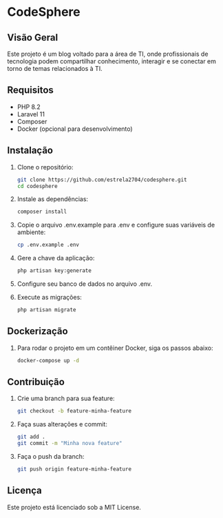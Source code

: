# CodeSphere

## Visão Geral

Este projeto é um blog voltado para a área de TI, onde profissionais de tecnologia podem compartilhar conhecimento, interagir e se conectar em torno de temas relacionados à TI.

## Requisitos

-   PHP 8.2
-   Laravel 11
-   Composer
-   Docker (opcional para desenvolvimento)

## Instalação

1. Clone o repositório:

    ```bash
    git clone https://github.com/estrela2704/codesphere.git
    cd codesphere

    ```

2. Instale as dependências:

    ```bash
    composer install

    ```

3. Copie o arquivo .env.example para .env e configure suas variáveis de ambiente:

    ```bash
    cp .env.example .env

    ```

4. Gere a chave da aplicação:

    ```bash
    php artisan key:generate

    ```

5. Configure seu banco de dados no arquivo .env.

6. Execute as migrações:
    ```bash
    php artisan migrate
    ```

## Dockerização

1. Para rodar o projeto em um contêiner Docker, siga os passos abaixo:
    ```bash
    docker-compose up -d
    ```

## Contribuição

1. Crie uma branch para sua feature:

    ```bash
    git checkout -b feature-minha-feature

    ```

2. Faça suas alterações e commit:

    ```bash
    git add .
    git commit -m "Minha nova feature"

    ```

3. Faça o push da branch:
    ```bash
    git push origin feature-minha-feature
    ```

## Licença

Este projeto está licenciado sob a MIT License.
